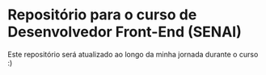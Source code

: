 # Repositório para o curso de Desenvolvedor Front-End (SENAI)

Este repositório será atualizado ao longo da minha jornada durante o curso :)

